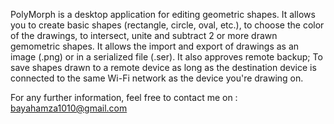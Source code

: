 PolyMorph is a desktop application for editing geometric shapes. It allows you to create basic shapes (rectangle, circle, oval, etc.), to choose the color of the drawings, to intersect, unite and subtract 2 or more drawn gemometric shapes. It allows the import and export of drawings as an image (.png) or in a serialized file (.ser).
It also approves remote backup; To save shapes drawn to a remote device as long as the destination device is connected to the same Wi-Fi network as the device you're drawing on.

For any further information, feel free to contact me on : bayahamza1010@gmail.com
